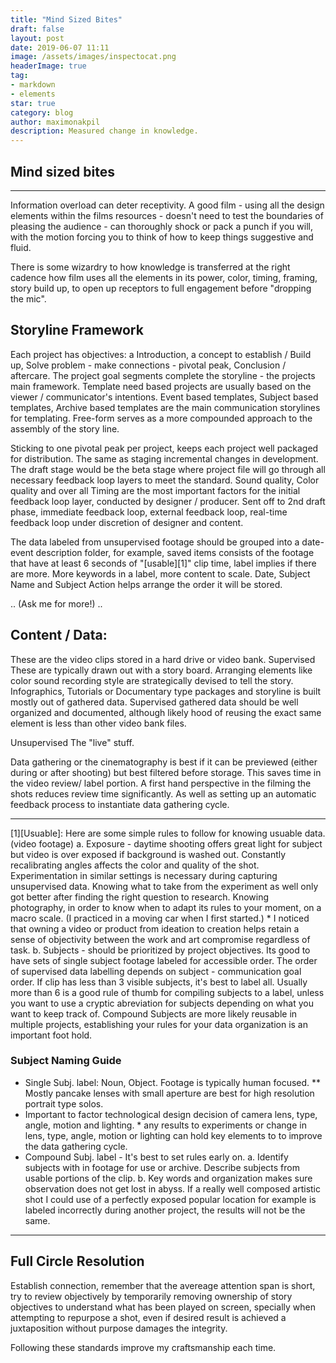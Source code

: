 ```yaml
---
title: "Mind Sized Bites"
draft: false
layout: post
date: 2019-06-07 11:11
image: /assets/images/inspectocat.png
headerImage: true
tag:
- markdown
- elements
star: true
category: blog
author: maximonakpil
description: Measured change in knowledge.
---
```


## Mind sized bites

---

Information overload can deter receptivity. A good film - using all the design elements within the films resources -
doesn't need to test the boundaries of pleasing the audience - can thoroughly shock or pack a punch if you will, with
the motion forcing you to think of how to keep things suggestive and fluid.

There is some wizardry to how knowledge is transferred at the right cadence how film uses all the elements in its power,
color, timing, framing, story build up, to open up receptors to full engagement before "dropping the mic".

## Storyline Framework

Each project has objectives: a Introduction, a concept to establish / Build up,
Solve problem - make connections - pivotal peak, Conclusion / aftercare. The project goal segments
complete the storyline - the projects main framework. Template need based projects are usually based on the
viewer / communicator's intentions. Event based templates, Subject based templates, Archive based templates are the main
communication storylines for templating. Free-form serves as a more compounded approach to the assembly of the story line.

Sticking to one pivotal peak per project, keeps each project well packaged for distribution. The same as staging incremental
changes in development. The draft stage would be the beta stage where project file will go through all necessary feedback
loop layers to meet the standard. Sound quality, Color quality and over all Timing are the most important factors for the
initial feedback loop layer, conducted by designer / producer. Sent off to 2nd draft phase, immediate feedback loop,
external feedback loop, real-time feedback loop under discretion of designer and content.

The data labeled from unsupervised footage should be grouped into a date-event description folder, for example,
saved items consists of the footage that have at least 6 seconds of "[usable][1]" clip time, label implies if there are more.
More keywords in a label, more content to scale. Date, Subject Name and Subject Action helps arrange the order it will be stored.



.. (Ask me for more!) ..


## Content / Data:
These are the video clips stored in a hard drive or video bank.
Supervised
    These are typically drawn out with a story board. Arranging elements like color sound
    recording style are strategically devised to tell the story.
    Infographics, Tutorials or Documentary type packages and storyline is built mostly out of gathered data.
    Supervised gathered data should be well organized and documented, although likely hood of reusing the exact same element is
    less than other video bank files.

Unsupervised
  The "live" stuff.

  Data gathering or the cinematography is best if it can be previewed (either during or after shooting) but best
  filtered before storage. This saves time in the video review/ label portion. A first hand perspective in the filming
  the shots reduces review time significantly. As well as setting up an automatic feedback process to instantiate data
  gathering cycle.
***
[1][Usuable]: Here are some simple rules to follow for knowing usuable data. (video footage)
      a. Exposure - daytime shooting offers great light for subject but video is over exposed if background is
      washed out. Constantly recalibrating angles affects the color and quality of the shot. Experimentation
      in similar settings is necessary during capturing unsupervised data. Knowing what to take from the experiment
      as well only got better after finding the right question to research. Knowing photography, in order to know when to
      adapt its rules to your moment, on a macro scale. (I practiced in a moving car when I first started.)
        * I noticed that owning a video or product from ideation to creation helps retain a sense of objectivity between
        the work and art compromise regardless of task.
      b. Subjects - should be prioritized by project objectives.
      Its good to have sets of single subject footage labeled for accessible order. The order of supervised data
      labelling depends on subject - communication goal order. If clip has less than 3 visible subjects, it's best to
      label all. Usually more than 6 is a good rule of thumb for compiling subjects to a label, unless you want to use a cryptic
      abreviation for subjects depending on what you want to keep track of.
    Compound Subjects are more likely reusable in multiple projects,
      establishing your rules for your data organization is an important foot hold.

### Subject Naming Guide
- Single Subj. label: Noun, Object. Footage is typically human focused. ** Mostly pancake lenses with small aperture
         are best for high resolution portrait type solos.
- Important to factor technological design decision of camera lens, type, angle, motion and lighting.
      * any results to experiments or change in lens, type, angle, motion or lighting can hold key elements to to improve the
        data gathering cycle.
- Compound Subj. label - It's best to set rules early on.
            a. Identify subjects with in footage for use or archive. Describe subjects from usable
            portions of the clip.
            b. Key words and organization makes sure observation does not get lost in abyss. If a really well composed artistic
            shot I could use of a perfectly exposed popular location for example is labeled incorrectly during another project,
            the results will not be the same.
***

## Full Circle Resolution

Establish connection, remember that the avereage attention span is short, try to review objectively by temporarily removing ownership
of story objectives to understand what has been played on screen, specially when attempting to repurpose a shot, even if desired result is
achieved a juxtaposition without purpose damages the integrity.

Following these standards improve my craftsmanship each time.
